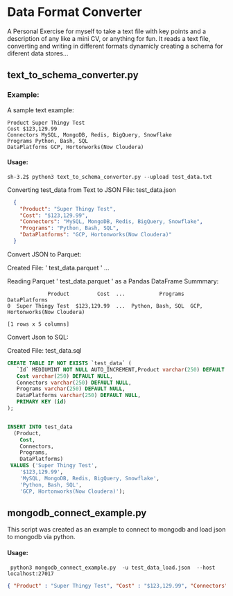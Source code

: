 # Data Format Converter

A Personal Exercise for myself to take a text file with key points and a description of 
any like a mini CV, or anything for fun. It reads a text file, converting and writing in
different formats dynamicly creating a schema for diferent data stores...


## text_to_schema_converter.py

### Example:

A sample text example:

```
Product Super Thingy Test
Cost $123,129.99
Connectors MySQL, MongoDB, Redis, BigQuery, Snowflake
Programs Python, Bash, SQL
DataPlatforms GCP, Hortonworks(Now Cloudera)
```
#### Usage:
```shell
sh-3.2$ python3 text_to_schema_converter.py --upload test_data.txt 
```

Converting test_data from Text to JSON File: test_data.json 
```json
  {
    "Product": "Super Thingy Test",
    "Cost": "$123,129.99",
    "Connectors": "MySQL, MongoDB, Redis, BigQuery, Snowflake",
    "Programs": "Python, Bash, SQL",
    "DataPlatforms": "GCP, Hortonworks(Now Cloudera)"
  }
```

Convert JSON to Parquet:

Created File: ' test_data.parquet ' ...

Reading Parquet ' test_data.parquet ' as a Pandas DataFrame Summmary:

```
             Product         Cost  ...           Programs                   DataPlatforms
0  Super Thingy Test  $123,129.99  ...  Python, Bash, SQL  GCP, Hortonworks(Now Cloudera)

[1 rows x 5 columns]
```

Convert Json to SQL:

Created File: test_data.sql 

```SQL
CREATE TABLE IF NOT EXISTS `test_data` (
   `Id` MEDIUMINT NOT NULL AUTO_INCREMENT,Product varchar(250) DEFAULT NULL,
   Cost varchar(250) DEFAULT NULL,
   Connectors varchar(250) DEFAULT NULL,
   Programs varchar(250) DEFAULT NULL,
   DataPlatforms varchar(250) DEFAULT NULL,   
   PRIMARY KEY (id)
);


INSERT INTO test_data
  (Product, 
    Cost, 
    Connectors, 
    Programs, 
    DataPlatforms)
 VALUES ('Super Thingy Test', 
    '$123,129.99', 
    'MySQL, MongoDB, Redis, BigQuery, Snowflake', 
    'Python, Bash, SQL', 
    'GCP, Hortonworks(Now Cloudera)');
```

 ## mongodb_connect_example.py
This script was created as an example to connect to mongodb and load json to mongodb via python. 

#### Usage:
```shell
 python3 mongodb_connect_example.py  -u test_data_load.json  --host localhost:27017
```
```json
{ "Product" : "Super Thingy Test", "Cost" : "$123,129.99", "Connectors" : "MySQL, MongoDB, Redis, BigQuery, Snowflake", "Programs" : "Python, Bash, SQL", "DataPlatforms" : "GCP, Hortonworks(Now Cloudera)" }
```

